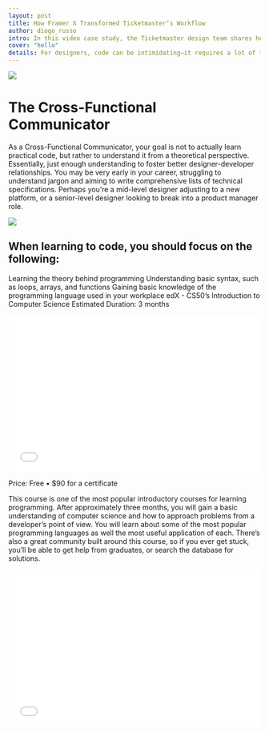 ```yaml
---
layout: post
title: How Framer X Transformed Ticketmaster’s Workflow
author: diogo_russo
intro: In this video case study, the Ticketmaster design team shares how Framer X has streamlined their processes and simplified collaboration.
cover: "hello"
details: For designers, code can be intimidating—it requires a lot of time and effort to learn. However, learning how to code in React can be a really powerful tool for designers because it allows you to build complex, interactive elements. In this post, we’ll be exploring the benefits of highly interactive prototypes and how to build a simple interactive code component with React in Framer X.
---
```


 ![]({{site.baseurl}}/tumblr_files/tumblr_pu3qqtcKWr1qammdvo1_r1_1280.png) 

# The Cross-Functional Communicator

As a Cross-Functional Communicator, your goal is not to actually learn practical code, but rather to understand it from a theoretical perspective. Essentially, just enough understanding to foster better designer-developer relationships. You may be very early in your career, struggling to understand jargon and aiming to write comprehensive lists of technical specifications. Perhaps you’re a mid-level designer adjusting to a new platform, or a senior-level designer looking to break into a product manager role.

![]({{site.baseurl}}/tumblr_files/tumblr_pf8i7owH6x1qammdvo1_1280.jpg)

## When learning to code, you should focus on the following:

Learning the theory behind programming
Understanding basic syntax, such as loops, arrays, and functions
Gaining basic knowledge of the programming language used in your workplace
edX - CS50’s Introduction to Computer Science
Estimated Duration: 3 months


<style>
  .video-container {
		position: relative;
		padding-bottom: 56.25%;
		padding-top: 30px;
		height: 0;
		overflow: hidden;
}

.video-container iframe,
.video-container object,
.video-container embed {
		position: absolute;
		top: 0;
		left: 0;
		width: 100%;
		height: 100%;
}
</style>


<div class="video-container">
		<iframe src="//www.youtube.com/embed/0uBOtQOO70Y" frameborder="0" width="560" height="315"></iframe>
</div>

Price: Free • $90 for a certificate

This course is one of the most popular introductory courses for learning programming. After approximately three months, you will gain a basic understanding of computer science and how to approach problems from a developer’s point of view. You will learn about some of the most popular programming languages as well the most useful application of each. There’s also a great community built around this course, so if you ever get stuck, you’ll be able to get help from graduates, or search the database for solutions.

<div class="video-container">
  <iframe src="//codepen.io/diogorusso/embed/wQzKZE/?height=265&theme-id=0&default-tab=css,result" frameborder="0" width="560" height="315"></iframe>
</div>